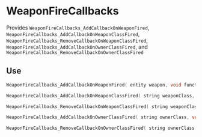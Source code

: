 # WeaponFireCallbacks

Provides `WeaponFireCallbacks_AddCallbackOnWeaponFired`, `WeaponFireCallbacks_AddCallbackOnWeaponClassFired`, `WeaponFireCallbacks_RemoveCallbackOnWeaponClassFired`, `WeaponFireCallbacks_AddCallbackOnOwnerClassFired`, and `WeaponFireCallbacks_RemoveCallbackOnOwnerClassFired`

## Use
```cpp
WeaponFireCallbacks_AddCallbackOnWeaponFired( entity weapon, void functionref( entity weapon, WeaponPrimaryAttackParams attackParams, var ammoUsed ) callback )
```
```cpp
WeaponFireCallbacks_AddCallbackOnWeaponClassFired( string weaponClass, void functionref( entity weapon, WeaponPrimaryAttackParams attackParams, var ammoUsed ) callback )
```
```cpp
WeaponFireCallbacks_RemoveCallbackOnWeaponClassFired( string weaponClass, void functionref( entity weapon, WeaponPrimaryAttackParams attackParams, var ammoUsed ) callback )
```
```cpp
WeaponFireCallbacks_AddCallbackOnOwnerClassFired( string ownerClass, void functionref( entity weapon, WeaponPrimaryAttackParams attackParams, var ammoUsed ) callback )
```
```cpp
WeaponFireCallbacks_RemoveCallbackOnOwnerClassFired( string ownerClass, void functionref( entity weapon, WeaponPrimaryAttackParams attackParams, var ammoUsed ) callback )
```
